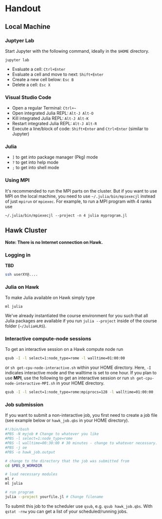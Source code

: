 # Handout

## Local Machine

### Juptyer Lab

Start Jupyter with the following command, ideally in the `$HOME` directory.

```
jupyter lab
```

* Evaluate a cell: `Ctrl+Enter`
* Evaluate a cell and move to next: `Shift+Enter`
* Create a new cell below: `Esc B`
* Delete a cell: `Esc X`

### Visual Studio Code

* Open a regular Terminal: `Ctrl+~`
* Open integrated Julia REPL: `Alt-J Alt-O`
* Kill integrated Julia REPL: `Alt-J Alt-K`
* Restart integrated Julia REPL: `Alt-J Alt-R`
* Execute a line/block of code: `Shift+Enter` and `Ctrl+Enter` (similar to Jupyter)

### Julia

* `]` to get into package manager (Pkg) mode
* `?` to get into help mode
* `;` to get into shell mode

### Using MPI

It's recommended to run the MPI parts on the cluster. But if you want to use MPI on the local machine, you need to use `~/.julia/bin/mpiexecjl` instead of just `mpirun` or `mpiexec`. For example, to run a MPI program with 4 ranks use
```
~/.julia/bin/mpiexecjl --project -n 4 julia myprogram.jl
```

## Hawk Cluster

**Note: There is no Internet connection on Hawk.**

### Logging in

**TBD**

```bash
ssh userXY@....
```

### Julia on Hawk

To make Julia available on Hawk simply type

```
ml julia
```

We've already instantiated the course environment for you such that all Julia packages are available if you run `julia --project` inside of the course folder (`~/JuliaHLRS`).

### Interactive compute-node sessions

To get an interactive session on a Hawk compute node run
```bash
qsub -I -l select=1:node_type=rome -l walltime=01:00:00
```
or `sh get-cpu-node-interactive.sh` within your HOME directory.
Here, `-I` indicates interactive mode and the walltime is set to one hour. If you plan to use **MPI**, use the following to get an interactive session or run `sh get-cpu-node-interactive-MPI.sh` in your HOME directory.
```bash
qsub -I -l select=1:node_type=rome:mpiprocs=128 -l walltime=01:00:00
```

### Job submission

If you want to submit a non-interactive job, you first need to create a job file (see example below or `hawk_job.qbs` in your HOME directory).

```bash
#!/bin/bash
#PBS -N myjob # Change to whatever you like
#PBS -l select=1:node_type=rome
#PBS -l walltime=00:30:00 # 30 minutes - change to whatever necessary.
#PBS -j oe
#PBS -o hawk_job.output

# change to the directory that the job was submitted from
cd $PBS_O_WORKDIR

# load necessary modules
ml r
ml julia

# run program
julia --project yourfile.jl # Change filename
```

To submit this job to the scheduler use `qsub`, e.g. `qsub hawk_job.qbs`. With `qstat -rnw` you can get a list of your scheduled/running jobs.